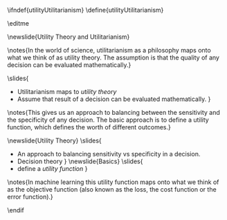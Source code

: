 \ifndef{utilityUtilitarianism}
\define{utilityUtilitarianism}

\editme

\newslide{Utility Theory and Utilitarianism}

\notes{In the world of science, utilitarianism as a philosophy maps onto what we think of as utility theory. The assumption is that the quality of any decision can be evaluated mathematically.}

\slides{
* Utilitarianism maps to *utility theory*
* Assume that result of a decision can be evaluated mathematically.
}

\notes{This gives us an approach to balancing between the sensitivity and the specificity of any decision. The basic approach is to define a utility function, which defines the worth of different outcomes.}

\newslide{Utility Theory}
\slides{
* An approach to balancing sensitivity vs specificity in a decision.
* Decision theory
}
\newslide{Basics}
\slides{
* define a *utility function*
}

\notes{In machine learning this utility function maps onto what we think of as the objective function (also known as the loss, the cost function or the error function).}

\endif
